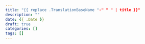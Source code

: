 ```yaml
---
title: "{{ replace .TranslationBaseName "-" " " | title }}"
description: ""
date: {{ .Date }}
draft: true
categories: []
tags: []
---
```


